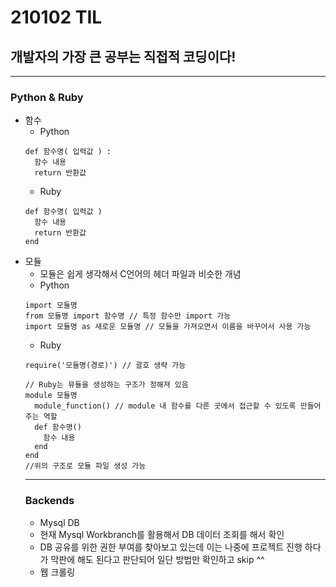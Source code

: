 # 210102 TIL
## 개발자의 가장 큰 공부는 직접적 코딩이다!
--------------------------------
### Python & Ruby
  * 함수
    * Python
    ```
    def 함수명( 입력값 ) :
      함수 내용
      return 반환값
    ```
    * Ruby
    ```
    def 함수명( 입력값 )
      함수 내용
      return 반환값
    end
    ```
  * 모듈
    * 모듈은 쉽게 생각해서 C언어의 헤더 파일과 비슷한 개념
    * Python
    ```
    import 모듈명
    from 모듈명 import 함수명 // 특정 함수만 import 가능
    import 모듈명 as 새로운 모듈명 // 모듈을 가져오면서 이름을 바꾸어서 사용 가능
    ```
    * Ruby
    ```
    require('모듈명(경로)') // 괄호 생략 가능
    ```
    ```
    // Ruby는 뮤듈을 생성하는 구조가 정해져 있음
    module 모듈명
      module_function() // module 내 함수를 다른 곳에서 접근할 수 있도록 만들어주는 역할
      def 함수명()
        함수 내용
      end
    end
    //위의 구조로 모듈 파일 생성 가능
    ```
    ---------------------------------
    ### Backends
     * Mysql DB
      * 현재 Mysql Workbranch를 활용해서 DB 데이터 조회를 해서 확인
      * DB 공유를 위한 권한 부여를 찾아보고 있는데 이는 나중에 프로젝트 진행 하다가 막판에 해도 된다고 판단되어 일단 방법만 확인하고 skip ^^
     * 웹 크롤링
     
